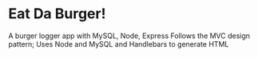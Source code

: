 # Eat Da Burger!
A burger logger app with MySQL, Node, Express 
Follows the MVC design pattern; Uses Node and MySQL and Handlebars to generate HTML

